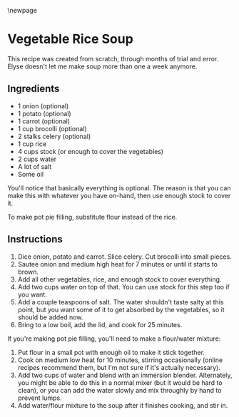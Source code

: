 \newpage

# Vegetable Rice Soup

This recipe was created from scratch, through months of trial and error. Elyse
doesn't let me make soup more than one a week anymore.

## Ingredients

  * 1 onion (optional)
  * 1 potato (optional)
  * 1 carrot (optional)
  * 1 cup brocolli (optional)
  * 2 stalks celery (optional)
  * 1 cup rice
  * 4 cups stock (or enough to cover the vegetables)
  * 2 cups water
  * A lot of salt
  * Some oil

You'll notice that basically everything is optional. The reason is that you can
make this with whatever you have on-hand, then use enough stock to cover it.

To make pot pie filling, substitute flour instead of the rice.

## Instructions

 1. Dice onion, potato and carrot. Slice celery.
    Cut brocolli into small pieces.
 2. Sautee onion and medium high heat for 7 minutes or until it starts to
    brown.
 3. Add all other vegetables, rice, and enough stock to cover everything.
 4. Add two cups water on top of that. You can use stock for this step too if
    you want.
 5. Add a couple teaspoons of salt. The water shouldn't taste salty at this
    point, but you want some of it to get absorbed by the vegetables, so it
    should be added now.
 6. Bring to a low boil, add the lid, and cook for 25 minutes.

If you're making pot pie filling, you'll need to make a flour/water mixture:

 1. Put flour in a small pot with enough oil to make it stick together.
 2. Cook on medium low heat for 10 minutes, stirring occasionally (online
    recipes recommend them, but I'm not sure if it's actually necessary).
 3. Add two cups of water and blend with an immersion blender. Alternately,
    you might be able to do this in a normal mixer (but it would be hard to
    clean), or you can add the water slowly and mix throughly by hand to
    prevent lumps.
 4. Add water/flour mixture to the soup after it finishes cooking, and stir in.
